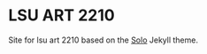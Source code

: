 # LSU ART 2210

Site for lsu art 2210 based on the [Solo](http://chibicode.github.io/solo) Jekyll theme.
